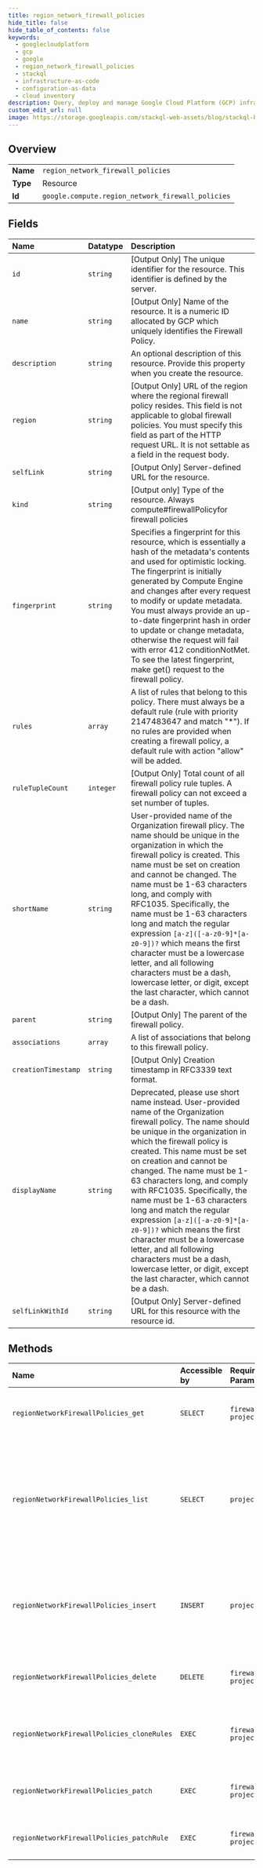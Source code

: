 ```yaml
---
title: region_network_firewall_policies
hide_title: false
hide_table_of_contents: false
keywords:
  - googlecloudplatform
  - gcp
  - google
  - region_network_firewall_policies
  - stackql
  - infrastructure-as-code
  - configuration-as-data
  - cloud inventory
description: Query, deploy and manage Google Cloud Platform (GCP) infrastructure and resources using SQL
custom_edit_url: null
image: https://storage.googleapis.com/stackql-web-assets/blog/stackql-blog-post-featured-image.png
---
```

  
    

## Overview
<table><tbody>
<tr><td><b>Name</b></td><td><code>region_network_firewall_policies</code></td></tr>
<tr><td><b>Type</b></td><td>Resource</td></tr>
<tr><td><b>Id</b></td><td><code>google.compute.region_network_firewall_policies</code></td></tr>
</tbody></table>

## Fields
| Name | Datatype | Description |
|:-----|:---------|:------------|
| `id` | `string` | [Output Only] The unique identifier for the resource. This identifier is defined by the server. |
| `name` | `string` | [Output Only] Name of the resource. It is a numeric ID allocated by GCP which uniquely identifies the Firewall Policy. |
| `description` | `string` | An optional description of this resource. Provide this property when you create the resource. |
| `region` | `string` | [Output Only] URL of the region where the regional firewall policy resides. This field is not applicable to global firewall policies. You must specify this field as part of the HTTP request URL. It is not settable as a field in the request body. |
| `selfLink` | `string` | [Output Only] Server-defined URL for the resource. |
| `kind` | `string` | [Output only] Type of the resource. Always compute#firewallPolicyfor firewall policies |
| `fingerprint` | `string` | Specifies a fingerprint for this resource, which is essentially a hash of the metadata's contents and used for optimistic locking. The fingerprint is initially generated by Compute Engine and changes after every request to modify or update metadata. You must always provide an up-to-date fingerprint hash in order to update or change metadata, otherwise the request will fail with error 412 conditionNotMet. To see the latest fingerprint, make get() request to the firewall policy. |
| `rules` | `array` | A list of rules that belong to this policy. There must always be a default rule (rule with priority 2147483647 and match "*"). If no rules are provided when creating a firewall policy, a default rule with action "allow" will be added. |
| `ruleTupleCount` | `integer` | [Output Only] Total count of all firewall policy rule tuples. A firewall policy can not exceed a set number of tuples. |
| `shortName` | `string` | User-provided name of the Organization firewall plicy. The name should be unique in the organization in which the firewall policy is created. This name must be set on creation and cannot be changed. The name must be 1-63 characters long, and comply with RFC1035. Specifically, the name must be 1-63 characters long and match the regular expression `[a-z]([-a-z0-9]*[a-z0-9])?` which means the first character must be a lowercase letter, and all following characters must be a dash, lowercase letter, or digit, except the last character, which cannot be a dash. |
| `parent` | `string` | [Output Only] The parent of the firewall policy. |
| `associations` | `array` | A list of associations that belong to this firewall policy. |
| `creationTimestamp` | `string` | [Output Only] Creation timestamp in RFC3339 text format. |
| `displayName` | `string` | Deprecated, please use short name instead. User-provided name of the Organization firewall policy. The name should be unique in the organization in which the firewall policy is created. This name must be set on creation and cannot be changed. The name must be 1-63 characters long, and comply with RFC1035. Specifically, the name must be 1-63 characters long and match the regular expression `[a-z]([-a-z0-9]*[a-z0-9])?` which means the first character must be a lowercase letter, and all following characters must be a dash, lowercase letter, or digit, except the last character, which cannot be a dash. |
| `selfLinkWithId` | `string` | [Output Only] Server-defined URL for this resource with the resource id. |
## Methods
| Name | Accessible by | Required Params | Description |
|:-----|:--------------|:----------------|:------------|
| `regionNetworkFirewallPolicies_get` | `SELECT` | `firewallPolicy, project, region` | Returns the specified network firewall policy. |
| `regionNetworkFirewallPolicies_list` | `SELECT` | `project, region` | Lists all the network firewall policies that have been configured for the specified project in the given region. |
| `regionNetworkFirewallPolicies_insert` | `INSERT` | `project, region` | Creates a new network firewall policy in the specified project and region. |
| `regionNetworkFirewallPolicies_delete` | `DELETE` | `firewallPolicy, project, region` | Deletes the specified network firewall policy. |
| `regionNetworkFirewallPolicies_cloneRules` | `EXEC` | `firewallPolicy, project, region` | Copies rules to the specified network firewall policy. |
| `regionNetworkFirewallPolicies_patch` | `EXEC` | `firewallPolicy, project, region` | Patches the specified network firewall policy. |
| `regionNetworkFirewallPolicies_patchRule` | `EXEC` | `firewallPolicy, project, region` | Patches a rule of the specified priority. |
